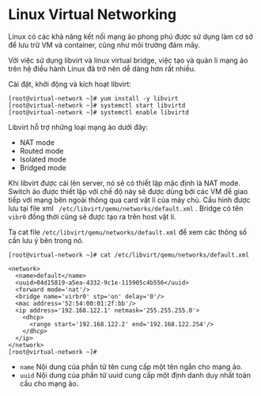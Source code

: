 # Linux Virtual Networking

Linux có các khả năng kết nối mạng ảo phong phú được sử dụng làm cơ sở để lưu trữ VM và container, cũng như môi trường đám mây.

Với việc sử dụng libvirt và linux virtual bridge, việc tạo và quản lí mạng ảo trên hệ điều hành Linux đã trở nên dễ dàng hơn rất nhiều.

Cài đặt, khởi động và kích hoạt libvirt:

```
[root@virtual-network ~]# yum install -y libvirt
[root@virtual-network ~]# systemctl start libvirtd
[root@virtual-network ~]# systemctl enable libvirtd
```
Libvirt hỗ trợ những loại mạng ảo dưới đây:

* NAT mode
* Routed mode
* Isolated mode
* Bridged mode

Khi libvirt được cài lên server, nó sẽ có thiết lập mặc định là NAT mode. Switch ảo được thiết lập với chế độ này sẽ được dùng bởi các VM để giao tiếp với mạng bên ngoài thông qua card vật lí của máy chủ. Cấu hình được lưu tại file xml ` /etc/libvirt/qemu/networks/default.xml` . Bridge có tên ` vibr0 ` đồng thời cũng sẽ được tạo ra trên host vật lí.

Ta cat file `/etc/libvirt/qemu/networks/default.xml` để xem các thông số cần lưu ý bên trong nó.

```
[root@virtual-network ~]# cat /etc/libvirt/qemu/networks/default.xml

<network>
  <name>default</name>
  <uuid>04d15819-a5ea-4332-9c1e-115905c4b556</uuid>
  <forward mode='nat'/>
  <bridge name='virbr0' stp='on' delay='0'/>
  <mac address='52:54:00:01:2f:bb'/>
  <ip address='192.168.122.1' netmask='255.255.255.0'>
    <dhcp>
      <range start='192.168.122.2' end='192.168.122.254'/>
    </dhcp>
  </ip>
</network>
[root@virtual-network ~]#
```

* `name` Nội dung của phần tử tên cung cấp một tên ngắn cho mạng ảo.
* `uuid` Nội dung của phần tử uuid cung cấp một định danh duy nhất toàn cầu cho mạng ảo.
